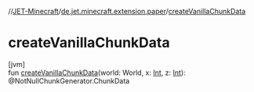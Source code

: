 //[JET-Minecraft](../../index.md)/[de.jet.minecraft.extension.paper](index.md)/[createVanillaChunkData](create-vanilla-chunk-data.md)

# createVanillaChunkData

[jvm]\
fun [createVanillaChunkData](create-vanilla-chunk-data.md)(world: World, x: [Int](https://kotlinlang.org/api/latest/jvm/stdlib/kotlin/-int/index.html), z: [Int](https://kotlinlang.org/api/latest/jvm/stdlib/kotlin/-int/index.html)): @NotNullChunkGenerator.ChunkData
